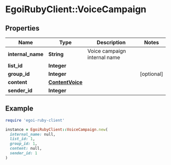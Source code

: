 # EgoiRubyClient::VoiceCampaign

## Properties

| Name | Type | Description | Notes |
| ---- | ---- | ----------- | ----- |
| **internal_name** | **String** | Voice campaign internal name |  |
| **list_id** | **Integer** |  |  |
| **group_id** | **Integer** |  | [optional] |
| **content** | [**ContentVoice**](ContentVoice.md) |  |  |
| **sender_id** | **Integer** |  |  |

## Example

```ruby
require 'egoi-ruby-client'

instance = EgoiRubyClient::VoiceCampaign.new(
  internal_name: null,
  list_id: 1,
  group_id: 1,
  content: null,
  sender_id: 1
)
```

